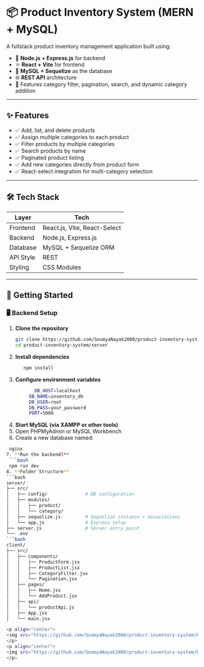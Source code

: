 # 📦 Product Inventory System (MERN + MySQL)

A fullstack product inventory management application built using:

- 🔧 **Node.js + Express.js** for backend
- ⚛️ **React + Vite** for frontend
- 💾 **MySQL + Sequelize** as the database
- 🌐 **REST API** architecture
- 🎯 Features category filter, pagination, search, and dynamic category addition

---

## ✨ Features

- ✅ Add, list, and delete products
- ✅ Assign multiple categories to each product
- ✅ Filter products by multiple categories
- ✅ Search products by name
- ✅ Paginated product listing
- ✅ Add new categories directly from product form
- ✅ React-select integration for multi-category selection

---

## 🛠 Tech Stack

| Layer     | Tech                    |
|-----------|-------------------------|
| Frontend  | React.js, Vite, React-Select |
| Backend   | Node.js, Express.js     |
| Database  | MySQL + Sequelize ORM   |
| API Style | REST                    |
| Styling   | CSS Modules             |

---

## 🚀 Getting Started

### 🖥️ Backend Setup

1. **Clone the repository**
   ```bash
   git clone https://github.com/SoumyaNayak2000/product-inventory-system.git
   cd product-inventory-system/server
2. **Install dependencies**
     ```bash
        npm install
3. **Configure environment variables**
    ```bash
           DB_HOST=localhost
         DB_NAME=inventory_db
         DB_USER=root
         DB_PASS=your_password
         PORT=5000
4. **Start MySQL (via XAMPP or other tools)**
5. Open PHPMyAdmin or MySQL Workbench
6. Create a new database named:
  ```bash
   nginx
7. **Run the backend)**
   ```bash
   npm run dev
8. **Folder Structure**
```bash
server/
├── src/
│   ├── config/              # DB configuration
│   ├── modules/
│   │   ├── product/
│   │   └── category/
│   ├── sequelize.js         # Sequelize instance + associations
│   └── app.js               # Express setup
├── server.js                # Server entry point
└── .env
```bash
client/
├── src/
│   ├── components/
│   │   ├── ProductForm.jsx
│   │   ├── ProductList.jsx
│   │   ├── CategoryFilter.jsx
│   │   └── Pagination.jsx
│   ├── pages/
│   │   ├── Home.jsx
│   │   └── AddProduct.jsx
│   ├── api/
│   │   └── productApi.js
│   ├── App.jsx
│   └── main.jsx

<p align="center">
  <img src="https://github.com/SoumyaNayak2000/product-inventory-system/blob/main/assets/localhost_5173_.png" alt="Product Inventory System Banner" width="100%" />
</p>
<p align="center">
  <img src="https://github.com/SoumyaNayak2000/product-inventory-system/blob/main/assets/localhost_5173_add.png" alt="Product Inventory System Banner" width="100%" />
</p>
